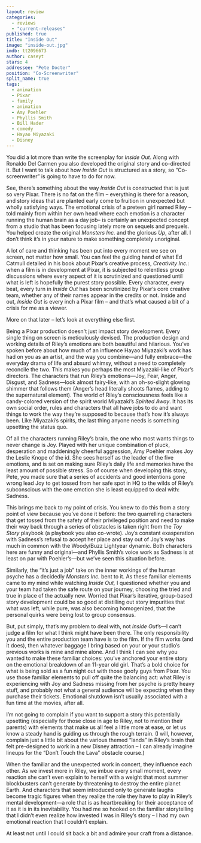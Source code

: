 ```yaml
---
layout: review
categories: 
  - reviews
  - "current-releases"
published: true
title: "Inside Out"
image: "inside-out.jpg"
imdb: tt2096673
author: caseyt
stars: 4
addressee: "Pete Docter"
position: "Co-Screenwriter"
split_name: true
tags: 
  - animation
  - Pixar
  - family
  - animation
  - Amy Poehler
  - Phyllis Smith
  - Bill Hader
  - comedy
  - Hayao Miyazaki
  - Disney
---
```


You did a lot more than write the screenplay for _Inside Out_. Along with Ronaldo Del Carmen you also developed the original story and co-directed it. But I want to talk about how _Inside Out_ is structured as a story, so “Co-screenwriter” is going to have to do for now.

See, there’s something about the way _Inside Out_ is constructed that is just so very Pixar. There is no fat on the film – everything is there for a reason, and story ideas that are planted early come to fruition in unexpected but wholly satisfying ways. The emotional crisis of a preteen girl named Riley – told mainly from within her own head where each emotion is a character running the human brain as a day job– is certainly an unexpected concept from a studio that has been focusing lately more on sequels and prequels. You helped create the original _Monsters Inc._ and the glorious _Up_, after all. I don’t think it’s in your nature to make something completely unoriginal. 

A lot of care and thinking has been put into every moment we see on screen, not matter how small. You can feel the guiding hand of what Ed Catmull detailed in his book about Pixar’s creative process, _Creativity Inc._: when a film is in development at Pixar, it is subjected to relentless group discussions where every aspect of it is scrutinized and questioned until what is left is hopefully the purest story possible. Every character, every beat, every turn in _Inside Out_ has been scrutinized by Pixar’s core creative team, whether any of their names appear in the credits or not. Inside and out, _Inside Out_ is every inch a Pixar film – and that’s what caused a bit of a crisis for me as a viewer. 

More on that later – let’s look at everything else first.

Being a Pixar production doesn't just impact story development. Every single thing on screen is meticulously devised. The production design and working details of Riley’s emotions are both beautiful and hilarious. You’ve spoken before about how much of an influence Hayao Miyazaki’s work has had on you as an artist, and the way you combine—and fully embrace—the everyday drama of life and absurd whimsy, without a need to completely reconcile the two. This makes you perhaps the most Miyazaki-like of Pixar’s directors. The characters that run Riley’s emotions—Joy, Fear, Anger, Disgust, and Sadness—look almost fairy-like, with an oh-so-slight glowing shimmer that follows them (Anger’s head literally shoots flames, adding to the supernatural element). The world of Riley’s consciousness feels like a candy-colored version of the spirit world Miyazaki’s _Spirited Away_. It has its own social order, rules and characters that all have jobs to do and want things to work the way they’re supposed to because that’s how it’s always been. Like Miyazaki’s spirits, the last thing anyone needs is something upsetting the status quo.

Of all the characters running Riley’s brain, the one who most wants things to never change is Joy. Played with her unique combination of pluck, desperation and maddeningly cheerful aggression, Amy Poehler makes Joy the Leslie Knope of the id. She sees herself as the leader of the five emotions, and is set on making sure Riley’s daily life and memories have the least amount of possible stress. So of course when developing this story, Pete, you made sure that a series of accidents and good intentions gone wrong lead Joy to get tossed from her safe spot in HQ to the wilds of Riley’s subconscious with the one emotion she is least equipped to deal with: Sadness.

This brings me back to my point of crisis. You knew to do this from a story point of view because you’ve done it before: the two quarrelling characters that get tossed from the safety of their privileged position and need to make their way back through a series of obstacles is taken right from the _Toy Story_ playbook (a playbook you also co-wrote). Joy’s constant exasperation with Sadness’s refusal to accept her place and stay out of Joy’s way has much in common with the Woody/Buzz Lightyear dynamic. Both characters here are funny and original—and Phyllis Smith’s voice work as Sadness is at least on par with Poehler’s—but we’ve seen this situation before.

Similarly, the “it’s just a job” take on the inner workings of the human psyche has a decidedly _Monsters Inc._ bent to it. As these familiar elements came to my mind while watching _Inside Out,_ I questioned whether you and your team had taken the safe route on your journey, choosing the tried and true in place of the actually new. Worried that Pixar’s iterative, group-based story development could be so good at distilling out story impurities that what was left, while pure, was also becoming homogenized, that the personal quirks were being lost to group consensus.

But, put simply, that’s my problem to deal with, not _Inside Out_’s—I can’t judge a film for what I think might have been there. The only responsibility you and the entire production team have is to the film. If the film works (and it does), then whatever baggage I bring based on your or your studio’s previous works is mine and mine alone. And I think I can see why you wanted to make these familiar choices: you’ve anchored your entire story on the emotional breakdown of an 11-year old girl. That’s a bold choice for what is being sold as a fun night out with those goofy guys from Pixar. You use those familiar elements to pull off quite the balancing act: what Riley is experiencing with Joy and Sadness missing from her psyche is pretty heavy stuff, and probably not what a general audience will be expecting when they purchase their tickets. Emotional shutdown isn’t usually associated with a fun time at the movies, after all.

I’m not going to complain if you want to support a story this potentially upsetting (especially for those close in age to Riley, not to mention their parents) with elements that make us all feel a little more at ease, or let us know a steady hand is guiding us through the rough terrain. (I will, however, complain just a little bit about the various themed “lands”  in Riley’s brain that felt pre-designed to work in a new Disney attraction – I can already imagine lineups for the “Don’t Touch the Lava” obstacle course.)

When the familiar and the unexpected work in concert, they influence each other. As we invest more in Riley, we imbue every small moment, every reaction she can’t even explain to herself with a weight that most summer blockbusters can’t generate by threatening to destroy the entire planet Earth. And characters that seem introduced only to generate laughs become tragic figures when they realize the role they have to play in Riley’s mental development—a role that is as heartbreaking for their acceptance of it as it is in its inevitability. You had me so hooked on the familiar storytelling that I didn’t even realize how invested I was in Riley’s story – I had my own emotional reaction that I couldn’t explain. 

At least not until I could sit back a bit and admire your craft from a distance.